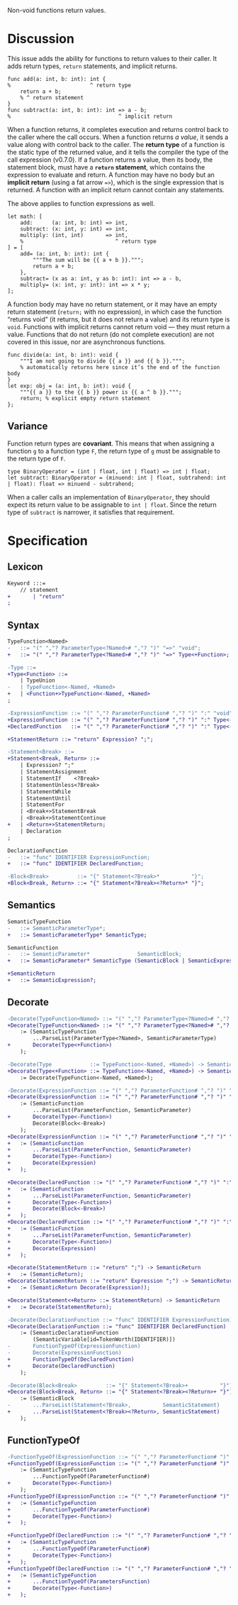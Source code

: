 Non-void functions return values.

# Discussion
This issue adds the ability for functions to return values to their caller. It adds return types, `return` statements, and implicit returns.
```cp
func add(a: int, b: int): int {
%                         ^ return type
	return a + b;
	% ^ return statement
}
func subtract(a: int, b: int): int => a - b;
%                                  ^ implicit return
```

When a function returns, it completes execution and returns control back to the caller where the call occurs. When a function returns *a value*, it sends a value along with control back to the caller. The **return type** of a function is the static type of the returned value, and it tells the compiler the type of the call expression (v0.7.0). If a function returns a value, then its body, the statement block, must have a **`return` statement**, which contains the expression to evaluate and return. A function may have no body but an **implicit return** (using a fat arrow `=>`), which is the single expression that is returned. A function with an implicit return cannot contain any statements.

The above applies to function expressions as well.
```cp
let math: [
	add:      (a: int, b: int) => int,
	subtract: (x: int, y: int) => int,
	multiply: (int, int)       => int,
	%                             ^ return type
] = [
	add= (a: int, b: int): int {
		"""The sum will be {{ a + b }}.""";
		return a + b;
	},
	subtract= (x as a: int, y as b: int): int => a - b,
	multiply= (x: int, y: int): int => x * y;
];
```

A function body may have no return statement, or it may have an empty return statement (`return;` with no expression), in which case the function “returns void” (it returns, but it does not return a value) and its return type is `void`. Functions with implicit returns cannot return void — they must return a value. Functions that do not return (do not complete execution) are not covered in this issue, nor are asynchronous functions.
```cp
func divide(a: int, b: int): void {
	"""I am not going to divide {{ a }} and {{ b }}.""";
	% automatically returns here since it’s the end of the function body
}
let exp: obj = (a: int, b: int): void {
	"""{{ a }} to the {{ b }} power is {{ a ^ b }}.""";
	return; % explicit empty return statement
};
```

## Variance
Function return types are **covariant**. This means that when assigning a function `g` to a function type `F`, the return type of `g` must be assignable to the return type of `F`.
```cp
type BinaryOperator = (int | float, int | float) => int | float;
let subtract: BinaryOperator = (minuend: int | float, subtrahend: int | float): float => minuend - subtrahend;
```
When a caller calls an implementation of `BinaryOperator`, they should expect its return value to be assignable to `int | float`. Since the return type of `subtract` is narrower, it satisfies that requirement.

# Specification

## Lexicon
```diff
Keyword :::=
	// statement
+		| "return"
;
```

## Syntax
```diff
TypeFunction<Named>
-	::= "(" ","? ParameterType<?Named># ","? ")" "=>" "void";
+	::= "(" ","? ParameterType<?Named># ","? ")" "=>" Type<+Function>;

-Type ::=
+Type<Function> ::=
	| TypeUnion
-	| TypeFunction<-Named, +Named>
+	| <Function+>TypeFunction<-Named, +Named>
;

-ExpressionFunction ::= "(" ","? ParameterFunction# ","? ")" ":" "void"           Block<-Break>;
+ExpressionFunction ::= "(" ","? ParameterFunction# ","? ")" ":" Type<-Function> (Block<-Break> | "=>" Expression);
+DeclaredFunction   ::= "(" ","? ParameterFunction# ","? ")" ":" Type<-Function> (Block<-Break> | "=>" Expression ";");

+StatementReturn ::= "return" Expression? ";";

-Statement<Break> ::=
+Statement<Break, Return> ::=
	| Expression? ";"
	| StatementAssignment
	| StatementIf    <?Break>
	| StatementUnless<?Break>
	| StatementWhile
	| StatementUntil
	| StatementFor
	| <Break+>StatementBreak
	| <Break+>StatementContinue
+	| <Return+>StatementReturn;
	| Declaration
;

DeclarationFunction
-	::= "func" IDENTIFIER ExpressionFunction;
+	::= "func" IDENTIFIER DeclaredFunction;

-Block<Break>         ::= "{" Statement<?Break>*          "}";
+Block<Break, Return> ::= "{" Statement<?Break><?Return>* "}";
```

## Semantics
```diff
SemanticTypeFunction
-	::= SemanticParameterType*;
+	::= SemanticParameterType* SemanticType;

SemanticFunction
-	::= SemanticParameter*               SemanticBlock;
+	::= SemanticParameter* SemanticType (SemanticBlock | SemanticExpression);

+SemanticReturn
+	::= SemanticExpression?;
```

## Decorate
```diff
-Decorate(TypeFunction<Named> ::= "(" ","? ParameterType<?Named># ","? ")" "=>" "void")          -> SemanticTypeFunction
+Decorate(TypeFunction<Named> ::= "(" ","? ParameterType<?Named># ","? ")" "=>" Type<+Function>) -> SemanticTypeFunction
	:= (SemanticTypeFunction
		...ParseList(ParameterType<?Named>, SemanticParameterType)
+		Decorate(Type<+Function>)
	);

-Decorate(Type            ::= TypeFunction<-Named, +Named>) -> SemanticTypeFunction
+Decorate(Type<+Function> ::= TypeFunction<-Named, +Named>) -> SemanticTypeFunction
	:= Decorate(TypeFunction<-Named, +Named>);

-Decorate(ExpressionFunction ::= "(" ","? ParameterFunction# ","? ")" ":" "void"          Block<-Break>) -> SemanticFunction
+Decorate(ExpressionFunction ::= "(" ","? ParameterFunction# ","? ")" ":" Type<-Function> Block<-Break>) -> SemanticFunction
	:= (SemanticFunction
		...ParseList(ParameterFunction, SemanticParameter)
+		Decorate(Type<-Function>)
		Decorate(Block<-Break>)
	);
+Decorate(ExpressionFunction ::= "(" ","? ParameterFunction# ","? ")" ":" Type<-Function> "=>" Expression) -> SemanticFunction
+	:= (SemanticFunction
+		...ParseList(ParameterFunction, SemanticParameter)
+		Decorate(Type<-Function>)
+		Decorate(Expression)
+	);

+Decorate(DeclaredFunction ::= "(" ","? ParameterFunction# ","? ")" ":" Type<-Function> Block<-Break>) -> SemanticFunction
+	:= (SemanticFunction
+		...ParseList(ParameterFunction, SemanticParameter)
+		Decorate(Type<-Function>)
+		Decorate(Block<-Break>)
+	);
+Decorate(DeclaredFunction ::= "(" ","? ParameterFunction# ","? ")" ":" Type<-Function> "=>" Expression ";") -> SemanticFunction
+	:= (SemanticFunction
+		...ParseList(ParameterFunction, SemanticParameter)
+		Decorate(Type<-Function>)
+		Decorate(Expression)
+	);

+Decorate(StatementReturn ::= "return" ";") -> SemanticReturn
+	:= (SemanticReturn);
+Decorate(StatementReturn ::= "return" Expression ";") -> SemanticReturn
+	:= (SemanticReturn Decorate(Expression));

+Decorate(Statement<+Return> ::= StatementReturn) -> SemanticReturn
+	:= Decorate(StatementReturn);

-Decorate(DeclarationFunction ::= "func" IDENTIFIER ExpressionFunction) -> SemanticDeclarationFunction
+Decorate(DeclarationFunction ::= "func" IDENTIFIER DeclaredFunction)   -> SemanticDeclarationFunction
	:= (SemanticDeclarationFunction
		(SemanticVariable[id=TokenWorth(IDENTIFIER)])
-		FunctionTypeOf(ExpressionFunction)
-		Decorate(ExpressionFunction)
+		FunctionTypeOf(DeclaredFunction)
+		Decorate(DeclaredFunction)
	);

-Decorate(Block<Break>         ::= "{" Statement<?Break>+          "}") -> SemanticBlock
+Decorate(Block<Break, Return> ::= "{" Statement<?Break><?Return>+ "}") -> SemanticBlock
	:= (SemanticBlock
-		...ParseList(Statement<?Break>,          SemanticStatement)
+		...ParseList(Statement<?Break><?Return>, SemanticStatement)
	);
```

## FunctionTypeOf
```diff
-FunctionTypeOf(ExpressionFunction ::= "(" ","? ParameterFunction# ")" ":" "void"          Block<-Break>) -> SemanticTypeFunction
+FunctionTypeOf(ExpressionFunction ::= "(" ","? ParameterFunction# ")" ":" Type<-Function> Block<-Break>) -> SemanticTypeFunction
	:= (SemanticTypeFunction
		...FunctionTypeOf(ParameterFunction#)
+		Decorate(Type<-Function>)
	);
+FunctionTypeOf(ExpressionFunction ::= "(" ","? ParameterFunction# ")" ":" Type<-Function> "=>" Expression) -> SemanticTypeFunction
+	:= (SemanticTypeFunction
+		...FunctionTypeOf(ParameterFunction#)
+		Decorate(Type<-Function>)
+	);

+FunctionTypeOf(DeclaredFunction ::= "(" ","? ParameterFunction# ","? ")" ":" Type<-Function> Block<-Break>) -> SemanticTypeFunction
+	:= (SemanticTypeFunction
+		...FunctionTypeOf(ParameterFunction#)
+		Decorate(Type<-Function>)
+	);
+FunctionTypeOf(DeclaredFunction ::= "(" ","? ParameterFunction# ","? ")" ":" Type<-Function> "=>" Expression ";") -> SemanticTypeFunction
+	:= (SemanticTypeFunction
+		...FunctionTypeOf(ParametersFunction)
+		Decorate(Type<-Function>)
+	);
```

